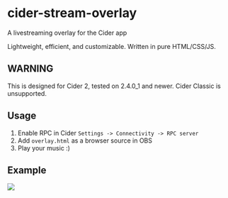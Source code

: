 # cider-stream-overlay
A livestreaming overlay for the Cider app

Lightweight, efficient, and customizable. Written in pure HTML/CSS/JS.

## WARNING
This is designed for Cider 2, tested on 2.4.0_1 and newer. Cider Classic is unsupported.

## Usage
1) Enable RPC in Cider `Settings -> Connectivity -> RPC server`
2) Add `overlay.html` as a browser source in OBS
3) Play your music :)

## Example
![](https://i.imgur.com/oMgKvDV.png)
